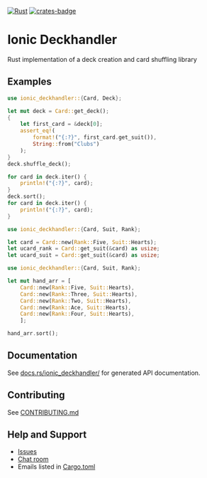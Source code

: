 [![Rust](https://github.com/TelluricDeckay/ionic_deckhandler/workflows/Rust/badge.svg?branch=trunk)](https://github.com/TelluricDeckay/ionic_deckhandler/actions?query=workflow%3ARust)
[![crates-badge]][crates-url]

[crates-badge]: https://img.shields.io/crates/v/ionic_deckhandler.svg
[crates-url]: https://crates.io/crates/ionic_deckhandler

Ionic Deckhandler
=================

Rust implementation of a deck creation and card shuffling library

## Examples

```rust
use ionic_deckhandler::{Card, Deck};

let mut deck = Card::get_deck();
{
    let first_card = &deck[0];
    assert_eq!(
        format!("{:?}", first_card.get_suit()),
        String::from("Clubs")
    );
}
deck.shuffle_deck();

for card in deck.iter() {
    println!("{:?}", card);
}
deck.sort();
for card in deck.iter() {
    println!("{:?}", card);
}
```

```rust
use ionic_deckhandler::{Card, Suit, Rank};

let card = Card::new(Rank::Five, Suit::Hearts);
let ucard_rank = Card::get_suit(&card) as usize;
let ucard_suit = Card::get_suit(&card) as usize;
```

```rust
use ionic_deckhandler::{Card, Suit, Rank};

let mut hand_arr = [
    Card::new(Rank::Five, Suit::Hearts),
    Card::new(Rank::Three, Suit::Hearts),
    Card::new(Rank::Two, Suit::Hearts),
    Card::new(Rank::Ace, Suit::Hearts),
    Card::new(Rank::Four, Suit::Hearts),
    ];

hand_arr.sort();
```

## Documentation

See [docs.rs/ionic_deckhandler/](https://docs.rs/ionic_deckhandler/)
for generated API documentation.

## Contributing

See
[CONTRIBUTING.md](https://github.com/TelluricDeckay/ionic_deckhandler/blob/trunk/CONTRIBUTING.md)

## Help and Support

* [Issues](https://github.com/TelluricDeckay/ionic_deckhandler/issues)
* [Chat room](https://telluric-deckay.zulipchat.com/)
* Emails listed in [Cargo.toml](https://github.com/TelluricDeckay/ionic_deckhandler/blob/trunk/Cargo.toml)

